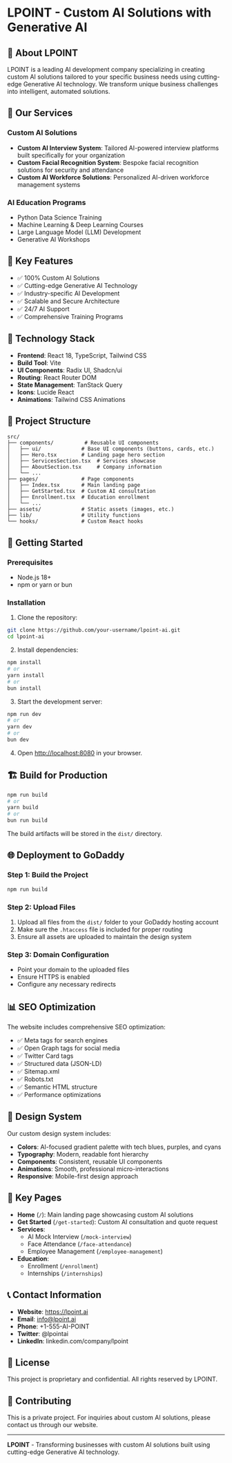 # LPOINT - Custom AI Solutions with Generative AI

## 🚀 About LPOINT

LPOINT is a leading AI development company specializing in creating custom AI solutions tailored to your specific business needs using cutting-edge Generative AI technology. We transform unique business challenges into intelligent, automated solutions.

## 🎯 Our Services

### Custom AI Solutions
- **Custom AI Interview System**: Tailored AI-powered interview platforms built specifically for your organization
- **Custom Facial Recognition System**: Bespoke facial recognition solutions for security and attendance
- **Custom AI Workforce Solutions**: Personalized AI-driven workforce management systems

### AI Education Programs
- Python Data Science Training
- Machine Learning & Deep Learning Courses
- Large Language Model (LLM) Development
- Generative AI Workshops

## 🌟 Key Features

- ✅ 100% Custom AI Solutions
- ✅ Cutting-edge Generative AI Technology
- ✅ Industry-specific AI Development
- ✅ Scalable and Secure Architecture
- ✅ 24/7 AI Support
- ✅ Comprehensive Training Programs

## 🔧 Technology Stack

- **Frontend**: React 18, TypeScript, Tailwind CSS
- **Build Tool**: Vite
- **UI Components**: Radix UI, Shadcn/ui
- **Routing**: React Router DOM
- **State Management**: TanStack Query
- **Icons**: Lucide React
- **Animations**: Tailwind CSS Animations

## 📁 Project Structure

```
src/
├── components/          # Reusable UI components
│   ├── ui/             # Base UI components (buttons, cards, etc.)
│   ├── Hero.tsx        # Landing page hero section
│   ├── ServicesSection.tsx  # Services showcase
│   ├── AboutSection.tsx     # Company information
│   └── ...
├── pages/              # Page components
│   ├── Index.tsx       # Main landing page
│   ├── GetStarted.tsx  # Custom AI consultation
│   ├── Enrollment.tsx  # Education enrollment
│   └── ...
├── assets/             # Static assets (images, etc.)
├── lib/                # Utility functions
└── hooks/              # Custom React hooks
```

## 🚀 Getting Started

### Prerequisites
- Node.js 18+ 
- npm or yarn or bun

### Installation

1. Clone the repository:
```bash
git clone https://github.com/your-username/lpoint-ai.git
cd lpoint-ai
```

2. Install dependencies:
```bash
npm install
# or
yarn install
# or
bun install
```

3. Start the development server:
```bash
npm run dev
# or
yarn dev
# or
bun dev
```

4. Open [http://localhost:8080](http://localhost:8080) in your browser.

## 🏗️ Build for Production

```bash
npm run build
# or
yarn build
# or
bun run build
```

The build artifacts will be stored in the `dist/` directory.

## 🌐 Deployment to GoDaddy

### Step 1: Build the Project
```bash
npm run build
```

### Step 2: Upload Files
1. Upload all files from the `dist/` folder to your GoDaddy hosting account
2. Make sure the `.htaccess` file is included for proper routing
3. Ensure all assets are uploaded to maintain the design system

### Step 3: Domain Configuration
- Point your domain to the uploaded files
- Ensure HTTPS is enabled
- Configure any necessary redirects

## 📊 SEO Optimization

The website includes comprehensive SEO optimization:

- ✅ Meta tags for search engines
- ✅ Open Graph tags for social media
- ✅ Twitter Card tags
- ✅ Structured data (JSON-LD)
- ✅ Sitemap.xml
- ✅ Robots.txt
- ✅ Semantic HTML structure
- ✅ Performance optimizations

## 🎨 Design System

Our custom design system includes:

- **Colors**: AI-focused gradient palette with tech blues, purples, and cyans
- **Typography**: Modern, readable font hierarchy
- **Components**: Consistent, reusable UI components
- **Animations**: Smooth, professional micro-interactions
- **Responsive**: Mobile-first design approach

## 🔗 Key Pages

- **Home** (`/`): Main landing page showcasing custom AI solutions
- **Get Started** (`/get-started`): Custom AI consultation and quote request
- **Services**: 
  - AI Mock Interview (`/mock-interview`)
  - Face Attendance (`/face-attendance`) 
  - Employee Management (`/employee-management`)
- **Education**:
  - Enrollment (`/enrollment`)
  - Internships (`/internships`)

## 📞 Contact Information

- **Website**: https://lpoint.ai
- **Email**: info@lpoint.ai
- **Phone**: +1-555-AI-POINT
- **Twitter**: @lpointai
- **LinkedIn**: linkedin.com/company/lpoint

## 📝 License

This project is proprietary and confidential. All rights reserved by LPOINT.

## 🤝 Contributing

This is a private project. For inquiries about custom AI solutions, please contact us through our website.

---

**LPOINT** - Transforming businesses with custom AI solutions built using cutting-edge Generative AI technology.
